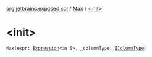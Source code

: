 [org.jetbrains.exposed.sql](../index.md) / [Max](index.md) / [&lt;init&gt;](.)

# &lt;init&gt;

`Max(expr: `[`Expression`](../-expression/index.md)`<in S>, _columnType: `[`IColumnType`](../-i-column-type/index.md)`)`